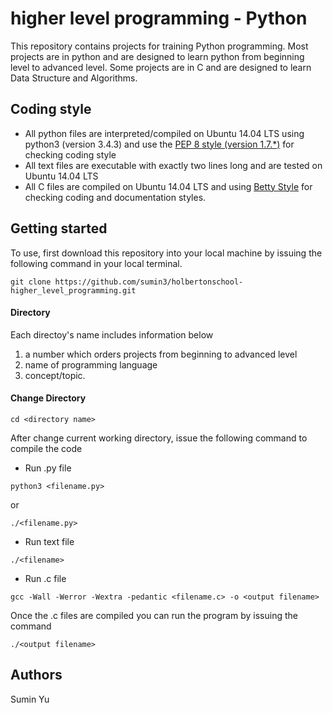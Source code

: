 # higher level programming - Python
This repository contains projects for training Python programming. Most projects are in python and are designed to learn python from beginning level to advanced level. Some projects are in C and are designed to learn Data Structure and Algorithms.
 
## Coding style
- All python files are interpreted/compiled on Ubuntu 14.04 LTS using python3 (version 3.4.3) and use the [PEP 8 style (version 1.7.*)](https://github.com/PyCQA/pycodestyle) for checking coding style
- All text files are executable with exactly two lines long and are tested on Ubuntu 14.04 LTS
- All C files are compiled on Ubuntu 14.04 LTS and using [Betty Style](https://github.com/holbertonschool/Betty) for checking coding and documentation styles.

## Getting started
To use, first download this repository into your local machine by issuing the following command in your local terminal. 
```
git clone https://github.com/sumin3/holbertonschool-higher_level_programming.git
```
#### Directory
Each directoy's name includes information below
1. a number which orders projects from beginning to advanced level
2. name of programming language
3. concept/topic.
#### Change Directory
```
cd <directory name>
```
After change current working directory, issue the following command to compile the code

* Run .py file
```
python3 <filename.py>
```
or
```
./<filename.py>
```
* Run text file
```
./<filename>
```
* Run .c file
```
gcc -Wall -Werror -Wextra -pedantic <filename.c> -o <output filename>
```
Once the .c files are compiled you can run the program by issuing the command
```
./<output filename>
```

## Authors
Sumin Yu  